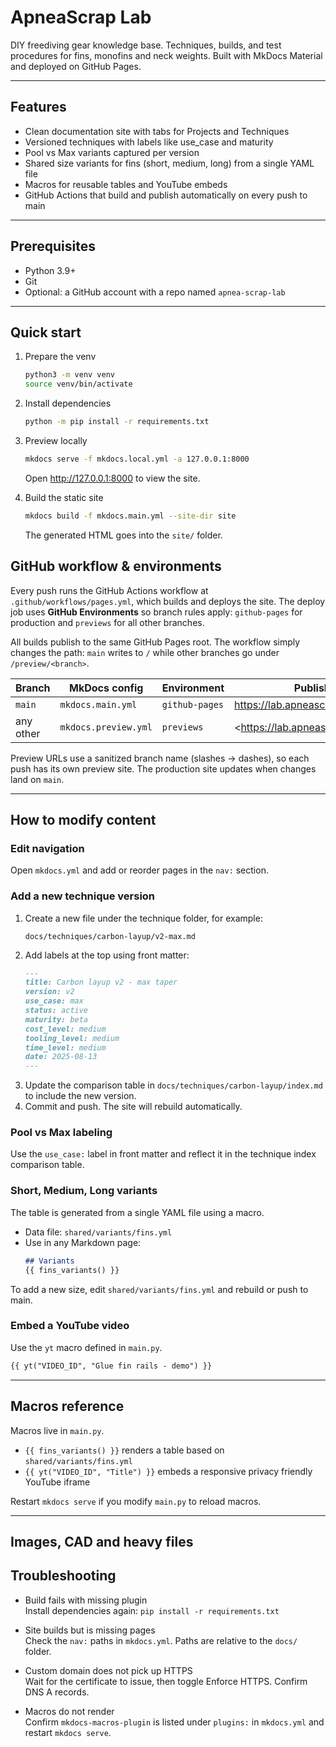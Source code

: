 # ApneaScrap Lab

DIY freediving gear knowledge base. Techniques, builds, and test procedures for fins, monofins and neck weights. Built with MkDocs Material and deployed on GitHub Pages.

---

## Features

- Clean documentation site with tabs for Projects and Techniques
- Versioned techniques with labels like use_case and maturity
- Pool vs Max variants captured per version
- Shared size variants for fins (short, medium, long) from a single YAML file
- Macros for reusable tables and YouTube embeds
- GitHub Actions that build and publish automatically on every push to main

---

## Prerequisites

- Python 3.9+
- Git
- Optional: a GitHub account with a repo named `apnea-scrap-lab`

---

## Quick start

1. Prepare the venv
   ```bash
   python3 -m venv venv
   source venv/bin/activate
   ```

2. Install dependencies
   ```bash
   python -m pip install -r requirements.txt
   ```

3. Preview locally
   ```bash
   mkdocs serve -f mkdocs.local.yml -a 127.0.0.1:8000
   ```
   Open http://127.0.0.1:8000 to view the site.

4. Build the static site
   ```bash
   mkdocs build -f mkdocs.main.yml --site-dir site
   ```
   The generated HTML goes into the `site/` folder.

## GitHub workflow & environments

Every push runs the GitHub Actions workflow at
`.github/workflows/pages.yml`, which builds and deploys the site.
The deploy job uses **GitHub Environments** so branch rules apply:
`github-pages` for production and `previews` for all other branches.

All builds publish to the same GitHub Pages root. The workflow simply
changes the path: `main` writes to `/` while other branches go under
`/preview/<branch>`.

| Branch         | MkDocs config        | Environment    | Published URL                                     |
| -------------- | -------------------- | -------------- | ------------------------------------------------- |
| `main`         | `mkdocs.main.yml`    | `github-pages` | <https://lab.apneascrap.com/>                     |
| any other      | `mkdocs.preview.yml` | `previews`     | <https://lab.apneascrap.com/preview/<branch>/>    |

Preview URLs use a sanitized branch name (slashes → dashes), so each push has
its own preview site. The production site updates when changes land on `main`.

---

## How to modify content

### Edit navigation
Open `mkdocs.yml` and add or reorder pages in the `nav:` section.

### Add a new technique version
1. Create a new file under the technique folder, for example:
   ```
   docs/techniques/carbon-layup/v2-max.md
   ```
2. Add labels at the top using front matter:
   ```markdown
   ---
   title: Carbon layup v2 - max taper
   version: v2
   use_case: max
   status: active
   maturity: beta
   cost_level: medium
   tooling_level: medium
   time_level: medium
   date: 2025-08-13
   ---
   ```
3. Update the comparison table in `docs/techniques/carbon-layup/index.md` to include the new version.
4. Commit and push. The site will rebuild automatically.

### Pool vs Max labeling
Use the `use_case:` label in front matter and reflect it in the technique index comparison table.

### Short, Medium, Long variants
The table is generated from a single YAML file using a macro.

- Data file: `shared/variants/fins.yml`
- Use in any Markdown page:
  ```markdown
  ## Variants
  {{ fins_variants() }}
  ```

To add a new size, edit `shared/variants/fins.yml` and rebuild or push to main.

### Embed a YouTube video
Use the `yt` macro defined in `main.py`.
```markdown
{{ yt("VIDEO_ID", "Glue fin rails - demo") }}
```

---

## Macros reference

Macros live in `main.py`.

- `{{ fins_variants() }}` renders a table based on `shared/variants/fins.yml`
- `{{ yt("VIDEO_ID", "Title") }}` embeds a responsive privacy friendly YouTube iframe

Restart `mkdocs serve` if you modify `main.py` to reload macros.

---

## Images, CAD and heavy files

## Troubleshooting

- Build fails with missing plugin  
  Install dependencies again: `pip install -r requirements.txt`

- Site builds but is missing pages  
  Check the `nav:` paths in `mkdocs.yml`. Paths are relative to the `docs/` folder.

- Custom domain does not pick up HTTPS  
  Wait for the certificate to issue, then toggle Enforce HTTPS. Confirm DNS A records.

- Macros do not render  
  Confirm `mkdocs-macros-plugin` is listed under `plugins:` in `mkdocs.yml` and restart `mkdocs serve`.
